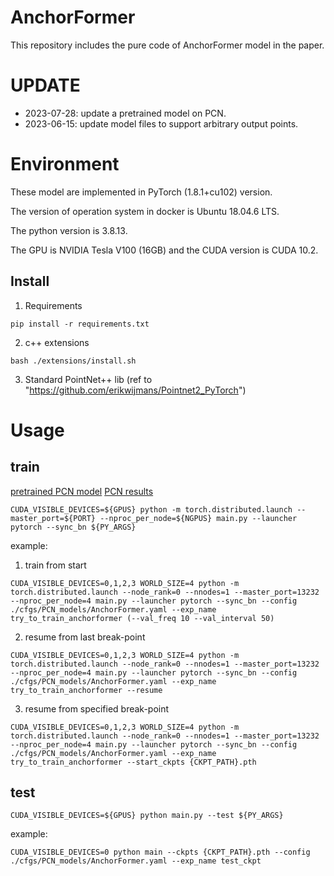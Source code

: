 # AnchorFormer 
This repository includes the pure code of AnchorFormer model in the paper. 

# UPDATE
* 2023-07-28: update a pretrained model on PCN.
* 2023-06-15: update model files to support arbitrary output points.

# Environment

These model are implemented in PyTorch (1.8.1+cu102) version. 

The version of operation system in docker is Ubuntu 18.04.6 LTS.

The python version is 3.8.13. 

The GPU is NVIDIA Tesla V100 (16GB) and the CUDA version is CUDA 10.2.

## Install
1. Requirements
```
pip install -r requirements.txt
```
2. c++ extensions
```
bash ./extensions/install.sh
```
3. Standard PointNet++ lib 
(ref to "https://github.com/erikwijmans/Pointnet2_PyTorch")

# Usage
## train 

[pretrained PCN model](https://drive.google.com/file/d/19GQpm5-LRiWQl4qWR_c5gnQ8KHXOSHAe/view?usp=sharing)
[PCN results](https://drive.google.com/drive/folders/1e237au9i8QYD7ZYWmldiPIP9OtFtN_b2?usp=sharing)

```
CUDA_VISIBLE_DEVICES=${GPUS} python -m torch.distributed.launch --master_port=${PORT} --nproc_per_node=${NGPUS} main.py --launcher pytorch --sync_bn ${PY_ARGS}
```
example:

1. train from start
```
CUDA_VISIBLE_DEVICES=0,1,2,3 WORLD_SIZE=4 python -m torch.distributed.launch --node_rank=0 --nnodes=1 --master_port=13232 --nproc_per_node=4 main.py --launcher pytorch --sync_bn --config ./cfgs/PCN_models/AnchorFormer.yaml --exp_name try_to_train_anchorformer (--val_freq 10 --val_interval 50) 
```

2. resume from last break-point
```
CUDA_VISIBLE_DEVICES=0,1,2,3 WORLD_SIZE=4 python -m torch.distributed.launch --node_rank=0 --nnodes=1 --master_port=13232 --nproc_per_node=4 main.py --launcher pytorch --sync_bn --config ./cfgs/PCN_models/AnchorFormer.yaml --exp_name try_to_train_anchorformer --resume
```
3. resume from specified break-point 
```
CUDA_VISIBLE_DEVICES=0,1,2,3 WORLD_SIZE=4 python -m torch.distributed.launch --node_rank=0 --nnodes=1 --master_port=13232 --nproc_per_node=4 main.py --launcher pytorch --sync_bn --config ./cfgs/PCN_models/AnchorFormer.yaml --exp_name try_to_train_anchorformer --start_ckpts {CKPT_PATH}.pth
```
## test
```
CUDA_VISIBLE_DEVICES=${GPUS} python main.py --test ${PY_ARGS}
```
example:
```
CUDA_VISIBLE_DEVICES=0 python main --ckpts {CKPT_PATH}.pth --config ./cfgs/PCN_models/AnchorFormer.yaml --exp_name test_ckpt
```

